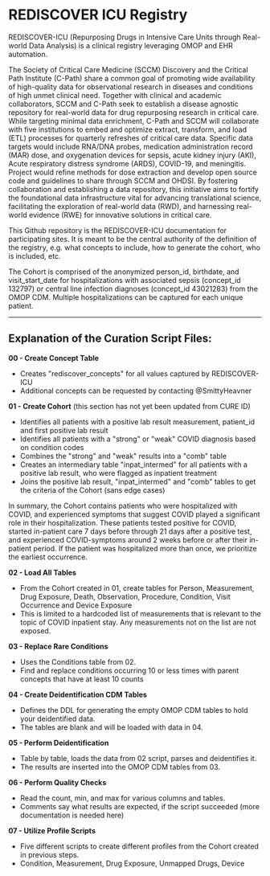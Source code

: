 # REDISCOVER ICU Registry

REDISCOVER-ICU (Repurposing Drugs in Intensive Care Units through Real-world Data Analysis) is a clinical registry leveraging OMOP and EHR automation. 

The Society of Critical Care Medicine (SCCM) Discovery and the Critical Path Institute (C-Path) share a common goal of promoting wide availability of high-quality data for observational research in diseases and conditions of high unmet clinical need. Together with clinical and academic collaborators, SCCM and C-Path seek to establish a disease agnostic repository for real-world data for drug repurposing research in critical care. While targeting minimal data enrichment, C-Path and SCCM will collaborate with five institutions to embed and optimize extract, transform, and load (ETL) processes for quarterly refreshes of critical care data. Specific data targets would include RNA/DNA probes, medication administration record (MAR) dose, and oxygenation devices for sepsis, acute kidney injury (AKI), Acute respiratory distress syndrome (ARDS), COVID-19, and meningitis. Project would refine methods for dose extraction and develop open source code and guidelines to share through SCCM and OHDSI. By fostering collaboration and establishing a data repository, this initiative aims to fortify the foundational data infrastructure vital for advancing translational science, facilitating the exploration of real-world data (RWD), and harnessing real-world evidence (RWE) for innovative solutions in critical care.

This Github repository is the REDISCOVER-ICU documentation for participating sites. It is meant to be the central authority of the definition of the registry, e.g. what concepts to include, how to generate the cohort, who is included, etc.

The Cohort is comprised of the anonymized person_id, birthdate, and visit_start_date for hospitalizations with associated sepsis (concept_id 132797) or central line infection diagnoses (concept_id 43021283) from the OMOP CDM. Multiple hospitalizations can be captured for each unique patient. 

--------------------------------------------------------------------------------------------------

## Explanation of the Curation Script Files: 

**00 - Create Concept Table**
- Creates "rediscover_concepts" for all values captured by REDISCOVER-ICU
- Additional concepts can be requested by contacting @SmittyHeavner

**01 - Create Cohort** (this section has not yet been updated from CURE ID)
- Identifies all patients with a positive lab result measurement, patient_id and first positive lab result
- Identifies all patients with a "strong" or "weak" COVID diagnosis based on condition codes
- Combines the "strong" and "weak" results into a "comb" table
- Creates an intermediary table "inpat_intermed" for all patients with a positive lab result, who were flagged as inpatient treatment
- Joins the positive lab result, "inpat_intermed" and "comb" tables to get the criteria of the Cohort (sans edge cases)

In summary, the Cohort contains patients who were hospitalized with COVID, and experienced symptoms that suggest COVID played a significant role in their hospitalization. These patients tested positive for COVID, started in-patient care 7 days before through 21 days after a positive test, and experienced COVID-symptoms around 2 weeks before or after their in-patient period. If the patient was hospitalized more than once, we prioritize the earliest occurrence. 

**02 - Load All Tables**
- From the Cohort created in 01, create tables for Person, Measurement, Drug Exposure, Death, Observation, Procedure, Condition, Visit Occurrence and Device Exposure
- This is limited to a hardcoded list of measurements that is relevant to the topic of COVID inpatient stay. Any measurements not on the list are not exposed. 

**03 - Replace Rare Conditions**
- Uses the Conditions table from 02.
- Find and replace conditions occurring 10 or less times with parent concepts that have at least 10 counts

**04 - Create Deidentification CDM Tables**
- Defines the DDL for generating the empty OMOP CDM tables to hold your deidentified data.
- The tables are blank and will be loaded with data in 04.

**05 - Perform Deidentification**
- Table by table, loads the data from 02 script, parses and deidentifies it.
- The results are inserted into the OMOP CDM tables from 03.

**06 - Perform Quality Checks**
- Read the count, min, and max for various columns and tables.
- Comments say what results are expected, if the script succeeded (more documentation is needed here)

**07 - Utilize Profile Scripts**
- Five different scripts to create different profiles from the Cohort created in previous steps.
- Condition, Measurement, Drug Exposure, Unmapped Drugs, Device


